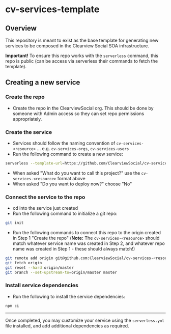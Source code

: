 # cv-services-template

## Overview

This repository is meant to exist as the base template for generating new services to be composed in the Clearview Social SOA infrastructure.

**Important!** To ensure this repo works with the `serverless` command, this repo is public (can be access via serverless their commands to fetch the template).

## Creating a new service

### Create the repo

* Create the repo in the ClearviewSocial org. This should be done by someone with Admin access so they can set repo permissions appropriately.

### Create the service

* Services should follow the naming convention of `cv-services-<resource>` ... e.g. `cv-services-orgs`, `cv-services-users`
* Run the following command to create a new service:

```bash
serverless --template-url=https://github.com/ClearviewSocial/cv-services-template
```

* When asked "What do you want to call this project?" use the `cv-services-<resource>` format above
* When asked "Do you want to deploy now?" choose "No"

### Connect the service to the repo

* cd into the service just created
* Run the following command to initialize a git repo:

```bash
git init
```

* Run the following commands to connect this repo to the origin created in Step 1 "Create the repo" (**Note:** The `cv-services-<resource>` should match whatever service name was created in Step 2, and whatever repo name was created in Step 1 - these should always match!)

```bash
git remote add origin git@github.com:ClearviewSocial/cv-services-<resource>.git
git fetch origin
git reset --hard origin/master
git branch --set-upstream-to=origin/master master
```

### Install service dependencies

* Run the following to install the service dependencies:

```bash
npm ci
```

----

Once completed, you may customize your service using the `serverless.yml` file installed, and add additional dependencies as required.
